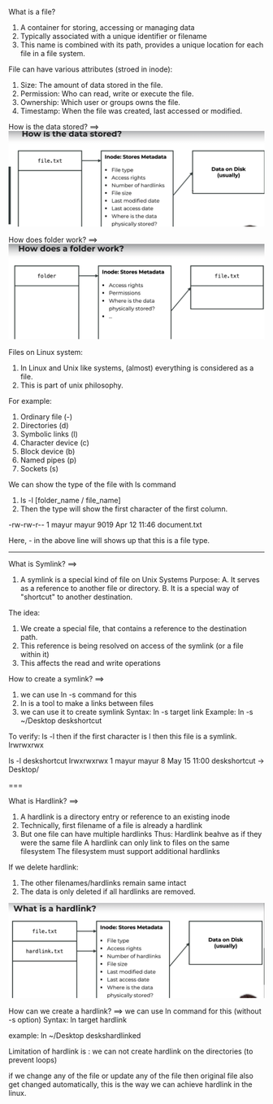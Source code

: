 What is a file?

1. A container for storing, accessing or managing data
2. Typically associated with a unique identifier or filename
3. This name is combined with its path, provides a unique location for each file in a file system.

File can have various attributes (stroed in inode):

1. Size: The amount of data stored in the file.
2. Permission: Who can read, write or execute the file.
3. Ownership: Which user or groups owns the file.
4. Timestamp: When the file was created, last accessed or modified.

How is the data stored?
==>
![how_data_is_stored](../images/how_data_is_stored.PNG)

How does folder work?
==>
![how_folder_work](../images/how_folder_works.PNG)

Files on Linux system:

1. In Linux and Unix like systems, (almost) everything is considered as a file.
2. This is part of unix philosophy.

For example:

1. Ordinary file (-)
2. Directories (d)
3. Symbolic links (l)
4. Character device (c)
5. Block device (b)
6. Named pipes (p)
7. Sockets (s)

We can show the type of the file with ls command

1. ls -l [folder_name / file_name]
2. Then the type will show the first character of the first column.

-rw-rw-r-- 1 mayur mayur 9019 Apr 12 11:46 document.txt

Here, - in the above line will shows up that this is a file type.

---

What is Symlink?
==>

1. A symlink is a special kind of file on Unix Systems
   Purpose:
   A. It serves as a reference to another file or directory.
   B. It is a special way of "shortcut" to another destination.

The idea:

1. We create a special file, that contains a reference to the destination path.
2. This reference is being resolved on access of the symlink (or a file within it)
3. This affects the read and write operations

How to create a symlink?
==>

1. we can use ln -s command for this
2. ln is a tool to make a links between files
3. we can use it to create symlink
   Syntax:
   ln -s target link
   Example:
   ln -s ~/Desktop deskshortcut

To verify:
ls -l
then if the first character is l then this file is a symlink.
lrwrwxrwx

ls -l deskshortcut
lrwxrwxrwx 1 mayur mayur 8 May 15 11:00 deskshortcut -> Desktop/

===

What is Hardlink?
==>

1. A hardlink is a directory entry or reference to an existing inode
2. Technically, first filename of a file is already a hardlink
3. But one file can have multiple hardlinks
   Thus:
   Hardlink beahve as if they were the same file
   A hardlink can only link to files on the same filesystem
   The filesystem must support additional hardlinks

If we delete hardlink:

1. The other filenames/hardlinks remain same intact
2. The data is only deleted if all hardlinks are removed.

![hardlink](../images/hardlink.png)

How can we create a hardlink?
==> we can use ln command for this (without -s option)
Syntax:
ln target hardlink

example:
ln ~/Desktop deskshardlinked

Limitation of hardlink is : we can not create hardlink on the directories (to prevent loops)

if we change any of the file or update any of the file then original file also get changed automatically, this is the way we can achieve hardlink in the linux.
